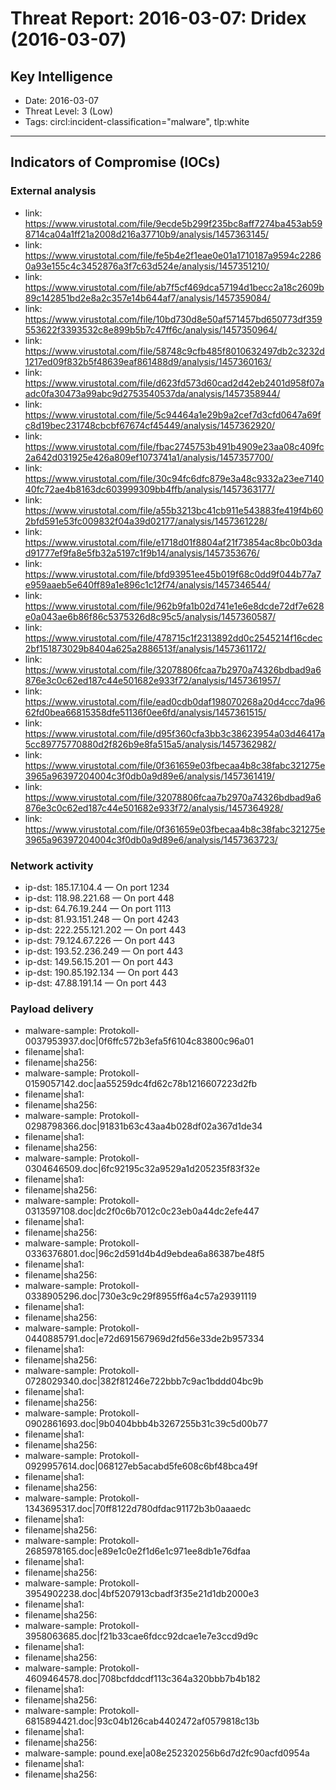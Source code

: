 # Threat Report: 2016-03-07: Dridex (2016-03-07)


## Key Intelligence
* Date: 2016-03-07
* Threat Level: 3 (Low)
* Tags: circl:incident-classification="malware", tlp:white

---

## Indicators of Compromise (IOCs)
### External analysis
* link: https://www.virustotal.com/file/9ecde5b299f235bc8aff7274ba453ab598714ca04a1ff21a2008d216a37710b9/analysis/1457363145/
* link: https://www.virustotal.com/file/fe5b4e2f1eae0e01a1710187a9594c22860a93e155c4c3452876a3f7c63d524e/analysis/1457351210/
* link: https://www.virustotal.com/file/ab7f5cf469dca57194d1becc2a18c2609b89c142851bd2e8a2c357e14b644af7/analysis/1457359084/
* link: https://www.virustotal.com/file/10bd730d8e50af571457bd650773df359553622f3393532c8e899b5b7c47ff6c/analysis/1457350964/
* link: https://www.virustotal.com/file/58748c9cfb485f8010632497db2c3232d1217ed09f832b5f48639eaf861488d9/analysis/1457360163/
* link: https://www.virustotal.com/file/d623fd573d60cad2d42eb2401d958f07aadc0fa30473a99abc9d2753540537da/analysis/1457358944/
* link: https://www.virustotal.com/file/5c94464a1e29b9a2cef7d3cfd0647a69fc8d19bec231748cbcbf67674cf45449/analysis/1457362920/
* link: https://www.virustotal.com/file/fbac2745753b491b4909e23aa08c409fc2a642d031925e426a809ef1073741a1/analysis/1457357700/
* link: https://www.virustotal.com/file/30c94fc6dfc879e3a48c9332a23ee714040fc72ae4b8163dc603999309bb4ffb/analysis/1457363177/
* link: https://www.virustotal.com/file/a55b3213bc41cb911e543883fe419f4b602bfd591e53fc009832f04a39d02177/analysis/1457361228/
* link: https://www.virustotal.com/file/e1718d01f8804af21f73854ac8bc0b03dad91777ef9fa8e5fb32a5197c1f9b14/analysis/1457353676/
* link: https://www.virustotal.com/file/bfd93951ee45b019f68c0dd9f044b77a7e959aaeb5e640ff89a1e896c1c12f74/analysis/1457346544/
* link: https://www.virustotal.com/file/962b9fa1b02d741e1e6e8dcde72df7e628e0a043ae6b86f86c5375326d8c95c5/analysis/1457360587/
* link: https://www.virustotal.com/file/478715c1f2313892dd0c2545214f16cdec2bf151873029b8404a625a2886513f/analysis/1457361172/
* link: https://www.virustotal.com/file/32078806fcaa7b2970a74326bdbad9a6876e3c0c62ed187c44e501682e933f72/analysis/1457361957/
* link: https://www.virustotal.com/file/ead0cdb0daf198070268a20d4ccc7da9662fd0bea66815358dfe51136f0ee6fd/analysis/1457361515/
* link: https://www.virustotal.com/file/d95f360cfa3bb3c38623954a03d46417a5cc89775770880d2f826b9e8fa515a5/analysis/1457362982/
* link: https://www.virustotal.com/file/0f361659e03fbecaa4b8c38fabc321275e3965a96397204004c3f0db0a9d89e6/analysis/1457361419/
* link: https://www.virustotal.com/file/32078806fcaa7b2970a74326bdbad9a6876e3c0c62ed187c44e501682e933f72/analysis/1457364928/
* link: https://www.virustotal.com/file/0f361659e03fbecaa4b8c38fabc321275e3965a96397204004c3f0db0a9d89e6/analysis/1457363723/

### Network activity
* ip-dst: 185.17.104.4 — On port 1234
* ip-dst: 118.98.221.68 — On port 448
* ip-dst: 64.76.19.244 — On port 1113
* ip-dst: 81.93.151.248 — On port 4243
* ip-dst: 222.255.121.202 — On port 443
* ip-dst: 79.124.67.226 — On port 443
* ip-dst: 193.52.236.249 — On port 443
* ip-dst: 149.56.15.201 — On port 443
* ip-dst: 190.85.192.134 — On port 443
* ip-dst: 47.88.191.14 — On port 443

### Payload delivery
* malware-sample: Protokoll-0037953937.doc|0f6ffc572b3efa5f6104c83800c96a01
* filename|sha1: <sha1>
* filename|sha256: <sha256>
* malware-sample: Protokoll-0159057142.doc|aa55259dc4fd62c78b1216607223d2fb
* filename|sha1: <sha1>
* filename|sha256: <sha256>
* malware-sample: Protokoll-0298798366.doc|91831b63c43aa4b028df02a367d1de34
* filename|sha1: <sha1>
* filename|sha256: <sha256>
* malware-sample: Protokoll-0304646509.doc|6fc92195c32a9529a1d205235f83f32e
* filename|sha1: <sha1>
* filename|sha256: <sha256>
* malware-sample: Protokoll-0313597108.doc|dc2f0c6b7012c0c23eb0a44dc2efe447
* filename|sha1: <sha1>
* filename|sha256: <sha256>
* malware-sample: Protokoll-0336376801.doc|96c2d591d4b4d9ebdea6a86387be48f5
* filename|sha1: <sha1>
* filename|sha256: <sha256>
* malware-sample: Protokoll-0338905296.doc|730e3c9c29f8955ff6a4c57a29391119
* filename|sha1: <sha1>
* filename|sha256: <sha256>
* malware-sample: Protokoll-0440885791.doc|e72d691567969d2fd56e33de2b957334
* filename|sha1: <sha1>
* filename|sha256: <sha256>
* malware-sample: Protokoll-0728029340.doc|382f81246e722bbb7c9ac1bddd04bc9b
* filename|sha1: <sha1>
* filename|sha256: <sha256>
* malware-sample: Protokoll-0902861693.doc|9b0404bbb4b3267255b31c39c5d00b77
* filename|sha1: <sha1>
* filename|sha256: <sha256>
* malware-sample: Protokoll-0929957614.doc|068127eb5acabd5fe608c6bf48bca49f
* filename|sha1: <sha1>
* filename|sha256: <sha256>
* malware-sample: Protokoll-1343695317.doc|70ff8122d780dfdac91172b3b0aaaedc
* filename|sha1: <sha1>
* filename|sha256: <sha256>
* malware-sample: Protokoll-2685978165.doc|e89e1c0e2f1d6e1c971ee8db1e76dfaa
* filename|sha1: <sha1>
* filename|sha256: <sha256>
* malware-sample: Protokoll-3954902238.doc|4bf5207913cbadf3f35e21d1db2000e3
* filename|sha1: <sha1>
* filename|sha256: <sha256>
* malware-sample: Protokoll-3958063685.doc|f21b33cae6fdcc92dcae1e7e3ccd9d9c
* filename|sha1: <sha1>
* filename|sha256: <sha256>
* malware-sample: Protokoll-4609464578.doc|708bcfddcdf113c364a320bbb7b4b182
* filename|sha1: <sha1>
* filename|sha256: <sha256>
* malware-sample: Protokoll-6815894421.doc|93c04b126cab4402472af0579818c13b
* filename|sha1: <sha1>
* filename|sha256: <sha256>
* malware-sample: pound.exe|a08e252320256b6d7d2fc90acfd0954a
* filename|sha1: <sha1>
* filename|sha256: <sha256>
